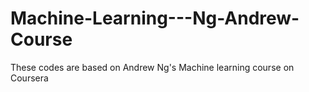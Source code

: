 # Machine-Learning---Ng-Andrew-Course
These codes are based on Andrew Ng's Machine learning course on Coursera 
